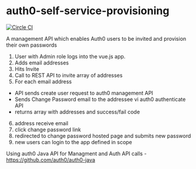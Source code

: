 # auth0-self-service-provisioning
[![Circle CI](https://circleci.com/gh/johnhunsley/auth0-self-service-provisioning.svg?style=svg)](https://circleci.com/gh/johnhunsley/auth0-self-service-provisioning)

A management API which enables Auth0 users to be invited and provision their own passwords

1. User with Admin role logs into the vue.js app.
2. Adds email addresses
3. Hits Invite
4. Call to REST API to invite array of addresses
5. For each email address
  - API sends create user request to auth0 management API
  - Sends Change Password email to the addressee vi auth0 authenticate API
  - returns array with addresses and success/fail code
6. address receive email
7. click change password link
8. redirected to change password hosted page and submits new password
9. new users can login to the app defined in scope

Using auth0 Java API for Managment and Auth API calls - https://github.com/auth0/auth0-java